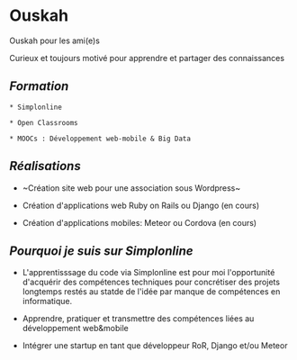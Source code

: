 # Ouskah

Ouskah pour les ami(e)s

Curieux et toujours motivé pour apprendre et partager des connaissances



## *Formation*
    * Simplonline
    
    * Open Classrooms
    
    * MOOCs : Développement web-mobile & Big Data

    

## *Réalisations*

* ~Création site web pour une association sous Wordpress~
    
* Création d'applications web Ruby on Rails ou Django (en cours)
    
* Création d'applications mobiles:  Meteor ou Cordova (en cours)



## *Pourquoi je suis sur Simplonline*

* L'apprentisssage du code via Simplonline est pour moi l'opportunité
d'acquérir des compétences techniques pour concrétiser des projets longtemps
restés au statde de l'idée par manque de compétences en informatique.

* Apprendre, pratiquer et transmettre des compétences liées au développement web&mobile

* Intégrer une startup en tant que développeur RoR, Django et/ou Meteor

